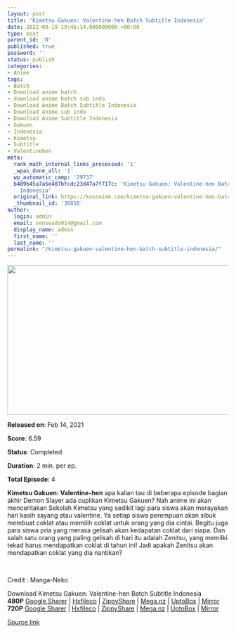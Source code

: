 ```yaml
---
layout: post
title: 'Kimetsu Gakuen: Valentine-hen Batch Subtitle Indonesia'
date: 2022-09-19 19:46:14.000000000 +00:00
type: post
parent_id: '0'
published: true
password: ''
status: publish
categories:
- Anime
tags:
- Batch
- Download anime batch
- download anime batch sub indo
- Download Anime Batch Subtitle Indonesia
- Download Anime sub indo
- Download Anime Subtitle Indonesia
- Gakuen
- Indonesia
- Kimetsu
- Subtitle
- Valentinehen
meta:
  rank_math_internal_links_processed: '1'
  _wpas_done_all: '1'
  wp_automatic_camp: '29737'
  b489b45a7a5e407bfcdc23d47a7f717c: 'Kimetsu Gakuen: Valentine-hen Batch Subtitle
    Indonesia'
  original_link: https://kusonime.com/kimetsu-gakuen-valentine-hen-batch-subtitle-indonesia/
  _thumbnail_id: '30810'
author:
  login: admin
  email: senseads014@gmail.com
  display_name: admin
  first_name: ''
  last_name: ''
permalink: "/kimetsu-gakuen-valentine-hen-batch-subtitle-indonesia/"
---
```

<p><img width="554" height="340" src="{{ site.baseurl }}/assets/2022/09/Kimetsu-Gakuen-Valentine-hen-554x340.jpg" class="attachment-thumb-large size-thumb-large wp-post-image" alt="" loading="lazy" title="Kimetsu Gakuen: Valentine-hen Batch Subtitle Indonesia" srcset="https://kusonime.com/wp-content/uploads/2021/02/Kimetsu-Gakuen-Valentine-hen-554x340.jpg 554w, https://kusonime.com/wp-content/uploads/2021/02/Kimetsu-Gakuen-Valentine-hen-300x184.jpg 300w, https://kusonime.com/wp-content/uploads/2021/02/Kimetsu-Gakuen-Valentine-hen-768x472.jpg 768w, https://kusonime.com/wp-content/uploads/2021/02/Kimetsu-Gakuen-Valentine-hen-520x319.jpg 520w, https://kusonime.com/wp-content/uploads/2021/02/Kimetsu-Gakuen-Valentine-hen.jpg 1000w" sizes="(max-width: 554px) 100vw, 554px" />
<p><b>Released on</b>: Feb 14, 2021</p>
<p>
<p><b>Score</b>: 6.59</p>
<p>
<p><b>Status</b>: Completed</p>
<p>
<p><b>Duration</b>: 2 min. per ep.</p>
<p>
<p><b>Total Episode</b>: 4</p>
<p>
<p><strong>Kimetsu Gakuen: Valentine-hen</strong> apa kalian tau di beberapa episode bagian akhir Demon Slayer ada cuplikan Kimetsu Gakuen? Nah anime ini akan menceritakan Sekolah Kimetsu yang sedikit lagi para siswa akan merayakan hari kasih sayang atau valentine. Ya setiap siswa perempuan akan sibuk membuat coklat atau memilih coklat untuk orang yang dia cintai. Begitu juga para siswa pria yang merasa gelisah akan kedapatan coklat dari siapa. Dan salah satu orang yang paling gelisah di hari itu adalah Zenitsu, yang memilki tekad harus mendapatkan coklat di tahun ini! Jadi apakah Zenitsu akan mendapatkan coklat yang dia nantikan?</p>
<p>
<p> </p>
<p>
<p>Credit : Manga-Neko</p>
<p>
<div class="smokeddl">
<div class="smokettl">Download Kimetsu Gakuen: Valentine-hen Batch Subtitle Indonesia</div>
<div class="smokeurl"><strong>480P</strong> <a href="https://acefile.co/f/37428538/kusonime-sekolah-peburu-spesial-valentin-480p-rar" target="_blank" rel="noopener noreferrer">Google Sharer</a> | <a href="https://hxfile.co/v79zj5hojno9" target="_blank" rel="noopener">Hxfileco</a> | <a href="https://www81.zippyshare.com/v/UVV7Jdm9/file.html" target="_blank" rel="noopener">ZippyShare</a> | <a href="https://mega.nz/file/cLJkDDLa#Z-mOlxusLKrmyd1dfBzDu4UsDabTWNOlofiQ0ZiFCOU" target="_blank" rel="noopener noreferrer">Mega.nz</a> | <a href="https://uptobox.com/1snavoo8h5lv" target="_blank" rel="noopener">UptoBox</a> | <a href="https://mirrorace.org/m/1Hdn1" target="_blank" rel="noopener">Mirror</a></div>
<div class="smokeurl"><strong>720P</strong> <a href="https://acefile.co/f/37428541/kusonime-sekolah-peburu-spesial-valentin-720p-rar" target="_blank" rel="noopener noreferrer">Google Sharer</a> | <a href="https://hxfile.co/nbnz0shuouag" target="_blank" rel="noopener">Hxfileco</a> | <a href="https://www87.zippyshare.com/v/QVEAglrp/file.html" target="_blank" rel="noopener">ZippyShare</a> | <a href="https://mega.nz/file/JGAwVBaY#QkJr1XlhrQR2GIPUxVJhXMVkXrax8dNxWZG-xER5yDQ" target="_blank" rel="noopener noreferrer">Mega.nz</a> | <a href="https://uptobox.com/p9hhvoh838kb" target="_blank" rel="noopener">UptoBox</a> | <a href="https://mirrorace.org/m/1Hdn2" target="_blank" rel="noopener">Mirror</a></div>
</div>
<p><a href="https://kusonime.com/kimetsu-gakuen-valentine-hen-batch-subtitle-indonesia/">Source link </a></p>
